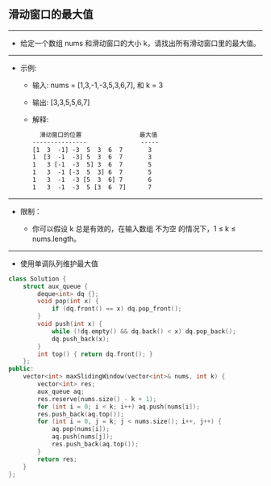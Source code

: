 ## 滑动窗口的最大值

--------------------

- 给定一个数组 nums 和滑动窗口的大小 k，请找出所有滑动窗口里的最大值。

--------------------

- 示例:

    - 输入: nums = [1,3,-1,-3,5,3,6,7], 和 k = 3

    - 输出: [3,3,5,5,6,7] 

    - 解释: 

        ```txt
          滑动窗口的位置                最大值
        ---------------               -----
        [1  3  -1] -3  5  3  6  7       3
        1  [3  -1  -3] 5  3  6  7       3
        1   3 [-1  -3  5] 3  6  7       5
        1   3  -1 [-3  5  3] 6  7       5
        1   3  -1  -3 [5  3  6] 7       6
        1   3  -1  -3  5 [3  6  7]      7
        ```

--------------------

- 限制：

    - 你可以假设 k 总是有效的，在输入数组 不为空 的情况下，1 ≤ k ≤ nums.length。

--------------------

- 使用单调队列维护最大值

```cpp
class Solution {
    struct aux_queue {
        deque<int> dq {};
        void pop(int x) {
            if (dq.front() == x) dq.pop_front(); 
        }
        void push(int x) {
            while (!dq.empty() && dq.back() < x) dq.pop_back();
            dq.push_back(x);
        }
        int top() { return dq.front(); }
    };
public:
    vector<int> maxSlidingWindow(vector<int>& nums, int k) {
        vector<int> res;
        aux_queue aq;
        res.reserve(nums.size() - k + 1);
        for (int i = 0; i < k; i++) aq.push(nums[i]);
        res.push_back(aq.top());
        for (int i = 0, j = k; j < nums.size(); i++, j++) {
            aq.pop(nums[i]);
            aq.push(nums[j]);
            res.push_back(aq.top());
        }
        return res;
    }
};
```